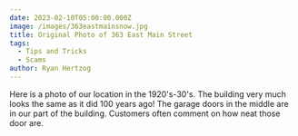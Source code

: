 ```yaml
---
date: 2023-02-10T05:00:00.000Z
image: /images/363eastmainsnow.jpg
title: Original Photo of 363 East Main Street
tags:
  - Tips and Tricks
  - Scams
author: Ryan Hertzog
---
```

Here is a photo of our location in the 1920's-30's. The building very much looks the same as it did 100 years ago! The garage doors in the middle are in our part of the building. Customers often comment on how neat those door are.